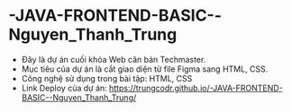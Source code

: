 # -JAVA-FRONTEND-BASIC--Nguyen_Thanh_Trung
- Đây là dự án cuối khóa Web căn bản Techmaster. 
- Mục tiêu của dự án là cắt giao diện từ file Figma sang HTML, CSS.
- Công nghệ sử dụng trong bài tập: HTML, CSS
- Link Deploy của dự án: https://trungcodr.github.io/-JAVA-FRONTEND-BASIC--Nguyen_Thanh_Trung/
